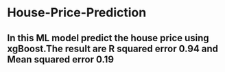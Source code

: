 # House-Price-Prediction
## In this ML model predict the house price using xgBoost.The result are R squared error 0.94 and Mean squared error 0.19

